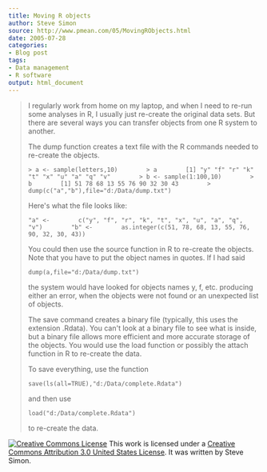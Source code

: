 ```yaml
---
title: Moving R objects
author: Steve Simon
source: http://www.pmean.com/05/MovingRObjects.html
date: 2005-07-28
categories:
- Blog post
tags:
- Data management
- R software
output: html_document
---
```

> I regularly work from home on my laptop, and when I need to re-run
> some analyses in R, I usually just re-create the original data sets.
> But there are several ways you can transfer objects from one R system
> to another.
>
> The dump function creates a text file with the R commands needed to
> re-create the objects.
>
> `> a <- sample(letters,10)        > a        [1] "y" "f" "r" "k" "t" "x" "u" "a" "q" "v"        > b <- sample(1:100,10)        > b        [1] 51 78 68 13 55 76 90 32 30 43        > dump(c("a","b"),file="d:/Data/dump.txt")`
>
> Here's what the file looks like:
>
> `"a" <-        c("y", "f", "r", "k", "t", "x", "u", "a", "q", "v")        "b" <-        as.integer(c(51, 78, 68, 13, 55, 76, 90, 32, 30, 43))`
>
> You could then use the source function in R to re-create the objects.
> Note that you have to put the object names in quotes. If I had said
>
> `dump(a,file="d:/Data/dump.txt")`
>
> the system would have looked for objects names y, f, etc. producing
> either an error, when the objects were not found or an unexpected list
> of objects.
>
> The save command creates a binary file (typically, this uses the
> extension .Rdata). You can't look at a binary file to see what is
> inside, but a binary file allows more efficient and more accurate
> storage of the objects. You would use the load function or possibly
> the attach function in R to re-create the data.
>
> To save everything, use the function
>
> `save(ls(all=TRUE),"d:/Data/complete.Rdata")`
>
> and then use
>
> `load("d:/Data/complete.Rdata")`
>
> to re-create the data.

[![Creative Commons
License](http://i.creativecommons.org/l/by/3.0/us/80x15.png)](http://creativecommons.org/licenses/by/3.0/us/)
This work is licensed under a [Creative Commons Attribution 3.0 United
States License](http://creativecommons.org/licenses/by/3.0/us/). It was
written by Steve Simon.
